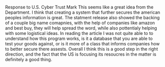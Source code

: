 Response to U.S. Cyber Trust Mark
This seems like a great idea from the Department. I think that creating a system that further secures the american peoples information is great. The statment release also showed the backing of a couple big name comapnies, with the help of companies like amazon and best buy, they will help spread the word, while also pottentialy helping with some logistical ideas. In reading the article I was not quite able to to understand how this program works, is it a database that you are able to test your goods against, or is it more of a class that informs companies how to better secure there assests. Overall I think this is a good step in the right direction, and the fact that the US is focusing its resoucres in the matter is definitely a good thing. 
